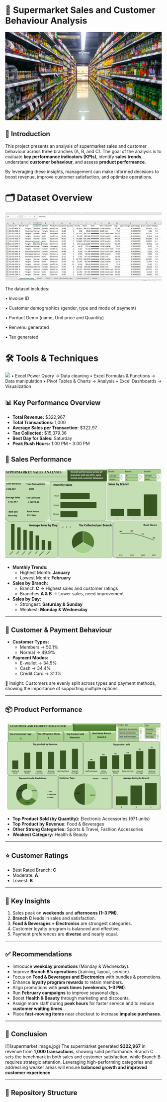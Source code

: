 # 🛒 Supermarket Sales and Customer Behaviour Analysis
![](https://github.com/christopherstanleyobinna-rgb/-Supermarket-Sales-and-Customer-Behaviour-Analysis/blob/main/super%20image.jpg)

## 📌 Introduction  
This project presents an analysis of supermarket sales and customer behaviour across three branches (A, B, and C). The goal of the analysis is to evaluate **key performance indicators (KPIs)**, identify **sales trends**, understand **customer behaviour**, and assess **product performance**.  

By leveraging these insights, management can make informed decisions to boost revenue, improve customer satisfaction, and optimize operations.  

# 🗂 Dataset Overview
![](orignal_supermarket.jpg)

The dataset includes:

• Invoice ID

•	Customer demographics (gender, type and mode of payment)

•	Porduct Demo (name, Unit price and Quantity)

•	Renvenu generated

•	Tax generated

# 🛠 Tools & Techniques
![](clea_supermarket.jpg)
•	Excel Power Query → Data cleaning
•	Excel Formulas & Functions → Data manipulation
•	Pivot Tables & Charts → Analysis
•	Excel Dashboards → Visualization

## 📊 Key Performance Overview  
- **Total Revenue:** $322,967  
- **Total Transactions:** 1,000  
- **Average Sales per Transaction:** $322.97  
- **Tax Collected:** $15,379.36  
- **Best Day for Sales:** Saturday  
- **Peak Rush Hours:** 1:00 PM – 3:00 PM  

## 📅 Sales Performance  
![](supermarket_Dashboard.jpg)
- **Monthly Trends:**  
  - Highest Month: **January**  
  - Lowest Month: **February**  
- **Sales by Branch:**  
  - Branch **C** → Highest sales and customer ratings  
  - Branches **A & B** → Lower sales, need improvement  
- **Sales by Day:**  
  - Strongest: **Saturday & Sunday**  
  - Weakest: **Monday & Wednesday**  
---

## 👥 Customer & Payment Behaviour  
- **Customer Types:**  
  - Members → 50.1%  
  - Normal → 49.9%  
- **Payment Modes:**  
  - E-wallet → 34.5%  
  - Cash → 34.4%  
  - Credit Card → 31.1%  

🔎 Insight: Customers are evenly split across types and payment methods, showing the importance of supporting multiple options.  

---

## 📦 Product Performance  
![](supermarket.jpg)
- **Top Product Sold (by Quantity):** Electronic Accessories (971 units)  
- **Top Product by Revenue:** Food & Beverages  
- **Other Strong Categories:** Sports & Travel, Fashion Accessories  
- **Weakest Category:** Health & Beauty  

---

## ⭐ Customer Ratings  
- Best Rated Branch: **C**  
- Moderate: **A**  
- Lowest: **B**  

---

## 🔑 Key Insights  
1. Sales peak on **weekends** and **afternoons (1–3 PM)**.  
2. **Branch C** leads in sales and satisfaction.  
3. **Food & Beverages + Electronics** are strongest categories.  
4. Customer loyalty program is balanced and effective.  
5. Payment preferences are **diverse** and nearly equal.  

---

## ✅ Recommendations  
- Introduce **weekday promotions** (Monday & Wednesday).  
- Improve **Branch B’s operations** (training, layout, service).  
- Focus on **Food & Beverages and Electronics** with bundles & promotions.  
- Enhance **loyalty program rewards** to retain members.  
- Align promotions with **peak times (weekends, 1–3 PM)**.  
- Run **February campaigns** to improve seasonal dips.  
- Boost **Health & Beauty** through marketing and discounts.
- Assign more staff during **peak hours** for faster service and to reduce **customer waiting times**.
- Place **fast-moving items** near checkout to increase **impulse purchases**.


---

## 🏁 Conclusion  
![](supermarket image.jpg)
The supermarket generated **$322,967** in revenue from **1,000 transactions**, showing solid performance. Branch C sets the benchmark in both sales and customer satisfaction, while Branch B requires strategic attention. Leveraging high-performing categories and addressing weaker areas will ensure **balanced growth and improved customer experience**.  

---

## 📂 Repository Structure  
